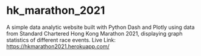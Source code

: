 # hk_marathon_2021

A simple data analytic website built with Python Dash and Plotly using data from Standard Chartered Hong Kong Marathon 2021, displaying graph statistics of different race events.
Live Link: https://hkmarathon2021.herokuapp.com/
